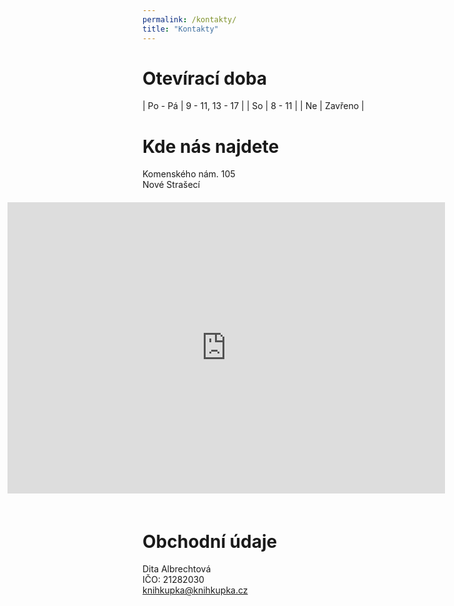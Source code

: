 ```yaml
---
permalink: /kontakty/
title: "Kontakty"
---
```


# Otevírací doba

| Po - Pá | 9 - 11, 13 - 17 | 
| So | 8 - 11 | 
| Ne | Zavřeno |

# Kde nás najdete

<div>
    <div style="float:left; width=30%">
    Komenského nám. 105<br/>
    Nové Strašecí
    </div>
    <div style="float:right; width=70%; padding: 20px;">
    <iframe style="border:none" src="https://frame.mapy.cz/s/fosavuluzu" width="700" height="466" frameborder="0"></iframe>
    </div>
    <div style="clear:both"></div>
</div>

# Obchodní údaje

Dita Albrechtová  
IČO: 21282030  
knihkupka@knihkupka.cz  

